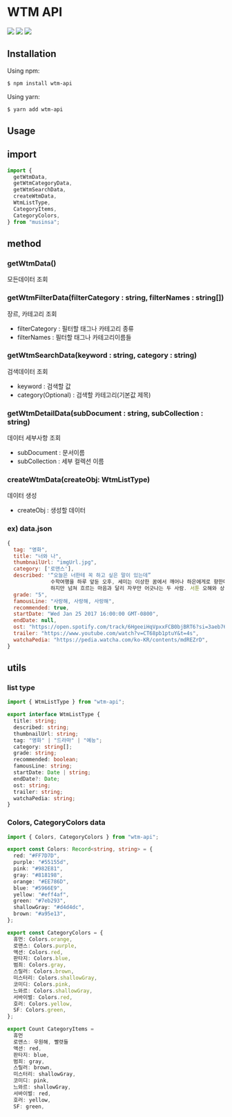 # WTM API

![](https://img.shields.io/npm/d18m/wtm-api) ![](https://img.shields.io/npm/v/wtm-api) ![](https://img.shields.io/github/stars/whatTodayMedia/wtm-api)

## Installation

Using npm:

```zsh
$ npm install wtm-api
```

Using yarn:

```zsh
$ yarn add wtm-api
```

## Usage

## import

```ts
import {
  getWtmData,
  getWtmCategoryData,
  getWtmSearchData,
  createWtmData,
  WtmListType,
  CategoryItems,
  CategoryColors,
} from "musinsa";
```

## method

### getWtmData()

모든데이터 조회

### getWtmFilterData(filterCategory : string, filterNames : string[])

장르, 카테고리 조회

- filterCategory : 필터할 태그나 카테고리 종류
- filterNames : 필터할 태그나 카테고리이름들

### getWtmSearchData(keyword : string, category : string)

검색데이터 조회

- keyword : 검색할 값
- category(Optional) : 검색할 카테고리(기본값 제목)

### getWtmDetailData(subDocument : string, subCollection : string)

데이터 세부사항 조회

- subDocument : 문서이름
- subCollection : 세부 컬렉션 이름

### createWtmData(createObj: WtmListType)

데이터 생성

- createObj : 생성할 데이터

### ex) data.json

```js
{
  tag: "영화",
  title: "너와 나",
  thumbnailUrl: "imgUrl.jpg",
  category: ['로맨스'],
  described: '“오늘은 너한테 꼭 하고 싶은 말이 있는데”
              수학여행을 하루 앞둔 오후, 세미는 이상한 꿈에서 깨어나 하은에게로 향한다. 오랫동안 눌러왔던 마음을 오늘은 반드시 전해야 할 것 같은 기분이 들었기 때문이다.
              하지만 넘쳐 흐르는 마음과 달리 자꾸만 어긋나는 두 사람. 서툰 오해와 상처를 뒤로하고, 세미는 하은에게 진심을 고백할 수 있을까?',
  grade: "5",
  famousLine: "사랑해, 사랑해, 사랑해",
  recommended: true,
  startDate: "Wed Jan 25 2017 16:00:00 GMT-0800",
  endDate: null,
  ost: "https://open.spotify.com/track/6HgeeiHqVpxxFCB0bjBRT6?si=3aeb768d866c467c",
  trailer: "https://www.youtube.com/watch?v=CT68pb1ptuY&t=4s",
  watchaPedia: "https://pedia.watcha.com/ko-KR/contents/mdREZrD",
}
```

## utils

### list type

```ts
import { WtmListType } from "wtm-api";

export interface WtmListType {
  title: string;
  described: string;
  thumbnailUrl: string;
  tag: "영화" | "드라마" | "예능";
  category: string[];
  grade: string;
  recommended: boolean;
  famousLine: string;
  startDate: Date | string;
  endDate?: Date;
  ost: string;
  trailer: string;
  watchaPedia: string;
}
```

### Colors, CategoryColors data

```ts
import { Colors, CategoryColors } from "wtm-api";

export const Colors: Record<string, string> = {
  red: "#FF7D7D",
  purple: "#55155d",
  pink: "#982E81",
  gray: "#818198",
  orange: "#EE786D",
  blue: "#5966E9",
  yellow: "#eff4af",
  green: "#7eb293",
  shallowGray: "#d4d4dc",
  brown: "#a95e13",
};

export const CategoryColors = {
  휴먼: Colors.orange,
  로맨스: Colors.purple,
  액션: Colors.red,
  판타지: Colors.blue,
  범죄: Colors.gray,
  스릴러: Colors.brown,
  미스터리: Colors.shallowGray,
  코미디: Colors.pink,
  느와르: Colors.shallowGray,
  서바이벌: Colors.red,
  호러: Colors.yellow,
  SF: Colors.green,
};

export Count CategoryItems =
  휴먼
  로맨스: 우원해, 빨렷들
  액션: red,
  판타지: blue,
  범죄: gray,
  스릴러: brown,
  미스터리: shallowGray,
  코미디: pink,
  느와르: shallowGray,
  서바이벌: red,
  호러: yellow,
  SF: green,

```
